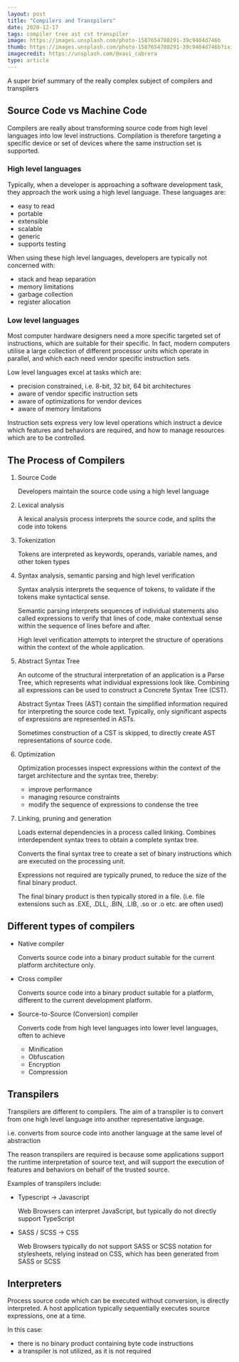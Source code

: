 ```yaml
---
layout: post
title: "Compilers and Transpilers"
date: 2020-12-17
tags: compiler tree ast cst transpiler
image: https://images.unsplash.com/photo-1587654780291-39c9404d746b
thumb: https://images.unsplash.com/photo-1587654780291-39c9404d746b?ixid=MXwxMjA3fDB8MHxzZWFyY2h8MXx8bGVnb3xlbnwwfHwwfA%3D%3D&ixlib=rb-1.2.1&auto=format&fit=crop&w=500&q=60
imagecredit: https://unsplash.com/@xavi_cabrera
type: article
---
```


A super brief summary of the really complex subject of compilers and transpilers

## Source Code vs Machine Code

Compilers are really about transforming source code from high level languages into low level instructions.  Compilation is therefore targeting a specific device or set of devices where the same instruction set is supported.

### High level languages

Typically, when a developer is approaching a software development task, they approach the work using a high level language.  These languages are:
- easy to read
- portable
- extensible
- scalable
- generic
- supports testing

When using these high level languages, developers are typically not concerned with: 
- stack and heap separation
- memory limitations
- garbage collection
- register allocation

### Low level languages 

Most computer hardware designers need a more specific targeted set of instructions, which are suitable for their specific.  In fact, modern computers utilise a large collection of different processor units which operate in parallel, and which each need vendor specific instruction sets.  

Low level languages excel at tasks which are:
- precision constrained, i.e. 8-bit, 32 bit, 64 bit architectures
- aware of vendor specific instruction sets
- aware of optimizations for vendor devices
- aware of memory limitations

Instruction sets express very low level operations which instruct a device which features and behaviors are required, and how to manage resources which are to be controlled.

## The Process of Compilers

1. Source Code
   
   Developers maintain the source code using a high level language

2. Lexical analysis
   
   A lexical analysis process interprets the source code, and splits the code into tokens

3. Tokenization
   
   Tokens are interpreted as keywords, operands, variable names, and other token types

4. Syntax analysis, semantic parsing and high level verification
   
    Syntax analysis interprets the sequence of tokens, to validate if the tokens make syntactical sense.  
    
    Semantic parsing interprets sequences of individual statements also called expressions to verify that lines of code, make contextual sense within the sequence of lines before and after.

    High level verification attempts to interpret the structure of operations within the context of the whole application.

5. Abstract Syntax Tree
   
    An outcome of the structural interpretation of an application is a Parse Tree, which represents what individual expressions look like.  Combining all expressions can be used to construct a Concrete Syntax Tree (CST).
    
    Abstract Syntax Trees (AST) contain the simplified information required for interpreting the source code text.  Typically, only significant aspects of expressions are represented in ASTs.

    Sometimes construction of a CST is skipped, to directly create AST representations of source code.

8. Optimization
   
    Optimization processes inspect expressions within the context of the target architecture and the syntax tree, thereby:
    
    - improve performance
    - managing resource constraints
    - modify the sequence of expressions to condense the tree

9.  Linking, pruning and generation
    
    Loads external dependencies in a process called linking.  Combines interdependent syntax trees to obtain a complete syntax tree.

    Converts the final syntax tree to create a set of binary instructions which are executed on the processing unit.

    Expressions not required are typically pruned, to reduce the size of the final binary product.

    The final binary product is then typically stored in a file. (i.e. file extensions such as .EXE, .DLL, .BIN, .LIB, .so or .o etc. are often used)

## Different types of compilers

- Native compiler

    Converts source code into a binary product suitable for the current platform architecture only.

- Cross compiler

    Converts source code into a binary product suitable for a platform, different to the current development platform. 

- Source-to-Source (Conversion) compiler

    Converts code from high level languages into lower level languages, often to achieve

    - Minification
    - Obfuscation
    - Encryption
    - Compression

## Transpilers

Transpilers are different to compilers.  The aim of a transpiler is to convert from one high level language into another representative language.  

i.e. converts from source code into another language at the same level of abstraction

The reason transpilers are required is because some applications support the runtime interpretation of source text, and will support the execution of features and behaviors on behalf of the trusted source.

Examples of transpilers include:

- Typescript -> Javascript
  
  Web Browsers can interpret JavaScript, but typically do not directly support TypeScript

- SASS / SCSS -> CSS

    Web Browsers typically do not support SASS or SCSS notation for stylesheets, relying instead on CSS, which has been generated from SASS or SCSS

## Interpreters

Process source code which can be executed without conversion, is directly interpreted.  A host application typically sequentially executes source expressions, one at a time.


In this case:
- there is no binary product containing byte code instructions
- a transpiler is not utilized, as it is not required